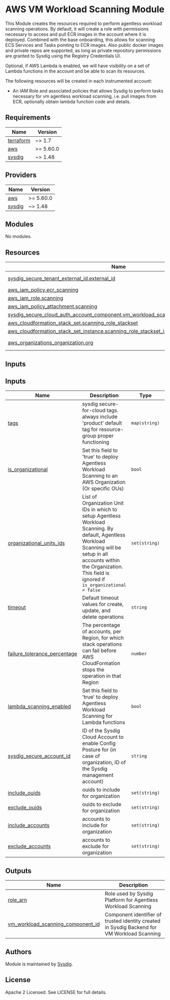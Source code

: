 # AWS VM Workload Scanning Module

This Module creates the resources required to perform agentless workload scanning operations.
By default, it will create a role with permissions necessary to access and pull ECR images in the account where it is deployed. 
Combined with the base onboarding, this allows for scanning ECS Services and Tasks pointing to ECR images.
Also public docker images and private repos are supported, as long as private repository permissions are granted to Sysdig using the Registry Credentials UI.

Optional, if AWS Lambda is enabled, we will have visibility on a set of Lambda functions in the account and be able to scan its resources.

The following resources will be created in each instrumented account:
- An IAM Role and associated policies that allows Sysdig to perform tasks necessary for vm agentless workload scanning, i.e.
pull images from ECR, optionally obtain lambda function code and details.

<!-- BEGINNING OF PRE-COMMIT-TERRAFORM DOCS HOOK -->
## Requirements

| Name                                                                      | Version   |
|---------------------------------------------------------------------------|-----------|
| <a name="requirement_terraform"></a> [terraform](#requirement\_terraform) | ~> 1.7    |
| <a name="requirement_aws"></a> [aws](#requirement\_aws)                   | >= 5.60.0 |
| <a name="requirement_sysdig"></a> [sysdig](#requirement\_sysdig)          | ~> 1.48   |

## Providers

| Name                                                       | Version  |
|------------------------------------------------------------|----------|
| <a name="provider_aws"></a> [aws](#provider\_aws)          | >= 5.60.0 |
| <a name="provider_sysdig"></a> [sysdig](#provider\_sysdig) | ~> 1.48  |

## Modules

No modules.

## Resources

| Name | Type |
|------|------|
| [sysdig_secure_tenant_external_id.external_id](https://registry.terraform.io/providers/sysdig/sysdig/latest/docs/data-sources/tenant_external_id) | data source |
| [aws_iam_policy.ecr_scanning](https://registry.terraform.io/providers/hashicorp/aws/latest/docs/resources/iam_policy) | resource |
| [aws_iam_role.scanning](https://registry.terraform.io/providers/hashicorp/aws/latest/docs/resources/iam_role) | resource |
| [aws_iam_policy_attachment.scanning](https://registry.terraform.io/providers/hashicorp/aws/latest/docs/resources/iam_policy_attachment) | resource |
| [sysdig_secure_cloud_auth_account_component.vm_workload_scanning_account_component](https://registry.terraform.io/providers/sysdig/sysdig/latest/docs/resources/cloud_auth_account_component) | resource |
| [aws_cloudformation_stack_set.scanning_role_stackset](https://registry.terraform.io/providers/hashicorp/aws/latest/docs/resources/cloudformation_stack_set) | resource |
| [aws_cloudformation_stack_set_instance.scanning_role_stackset_instance](https://registry.terraform.io/providers/hashicorp/aws/latest/docs/resources/cloudformation_stack_set_instance) | resource |
| [aws_organizations_organization.org](https://registry.terraform.io/providers/hashicorp/aws/latest/docs/data-sources/organizations_organization) | data source |


## Inputs

## Inputs

| Name | Description | Type | Default | Required |
|------|-------------|------|---------|:--------:|
| <a name="input_tags"></a> [tags](#input_tags) | sysdig secure-for-cloud tags. always include 'product' default tag for resource-group proper functioning | `map(string)` | <pre>{<br>"product": "sysdig-secure-for-cloud"<br>}</pre> | no |
| <a name="input_is_organizational"></a> [is_organizational](#input_is_organizational) | Set this field to 'true' to deploy Agentless Workload Scanning to an AWS Organization (Or specific OUs) | `bool` | `false` | no |
| <a name="input_organizational_units_ids"></a> [organizational_units_ids](#input_org_units) | List of Organization Unit IDs in which to setup Agentless Workload Scanning. By default, Agentless Workload Scanning will be setup in all accounts within the Organization. This field is ignored if `is_organizational = false` | `set(string)` | `[]` | no |
| <a name="input_timeout"></a> [timeout](#input_timeout) | Default timeout values for create, update, and delete operations | `string` | `"30m"` | no |
| <a name="input_failure_tolerance_percentage"></a> [failure_tolerance_percentage](#input_failure_tolerance_percentage) | The percentage of accounts, per Region, for which stack operations can fail before AWS CloudFormation stops the operation in that Region | `number` | `90` | no |
| <a name="input_lambda_scanning_enabled"></a> [lambda_scanning_enabled](#input_lambda_scanning_enabled) | Set this field to 'true' to deploy Agentless Workload Scanning for Lambda functions | `bool` | `false` | no |
| <a name="input_sysdig_secure_account_id"></a> [sysdig_secure_account_id](#input_sysdig_secure_account_id) | ID of the Sysdig Cloud Account to enable Config Posture for (in case of organization, ID of the Sysdig management account) | `string` | n/a | yes |
| <a name="input_include_ouids"></a> [include\_ouids](#input\_include\_ouids)                                                | ouids to include for organization                                                                                                                     | `set(string)` | `[]`                                                        |    no    |
| <a name="input_exclude_ouids"></a> [exclude\_ouids](#input\_exclude\_ouids)                                                | ouids to exclude for organization                                                                                                                     | `set(string)` | `[]`                                                        |    no    |
| <a name="input_include_accounts"></a> [include\_accounts](#input\_include\_accounts)                                       | accounts to include for organization                                                                                                                  | `set(string)` | `[]`                                                        |    no    |
| <a name="input_exclude_accounts"></a> [exclude\_accounts](#input\_exclude\_accounts)                                       | accounts to exclude for organization                                                                                                                  | `set(string)` | `[]`                                                        |    no    |


## Outputs

| Name | Description |
|------|-------------|
| <a name="output_role_arn"></a> [role_arn](#output_role_arn) | Role used by Sysdig Platform for Agentless Workload Scanning |
| <a name="output_vm_workload_scanning_component_id"></a> [vm_workload_scanning_component_id](#output_vm_workload_scanning_component_id) | Component identifier of trusted identity created in Sysdig Backend for VM Workload Scanning |

<!-- END OF PRE-COMMIT-TERRAFORM DOCS HOOK -->

## Authors

Module is maintained by [Sysdig](https://sysdig.com).

## License

Apache 2 Licensed. See LICENSE for full details.
